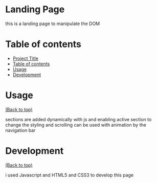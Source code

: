 <!-- Add banner here -->

# Landing Page


this is a landing page to manipulate the DOM




# Table of contents



- [Project Title](#project-title)
- [Table of contents](#table-of-contents)
- [Usage](#usage)
- [Development](#development)




# Usage
[(Back to top)](#table-of-contents)

sections are added dynamically with js and enabling active section to change the styling and scrolling can be used with animation by the navigation bar 

# Development
[(Back to top)](#table-of-contents)

i used Javascript and HTML5 and CSS3 to develop this page

